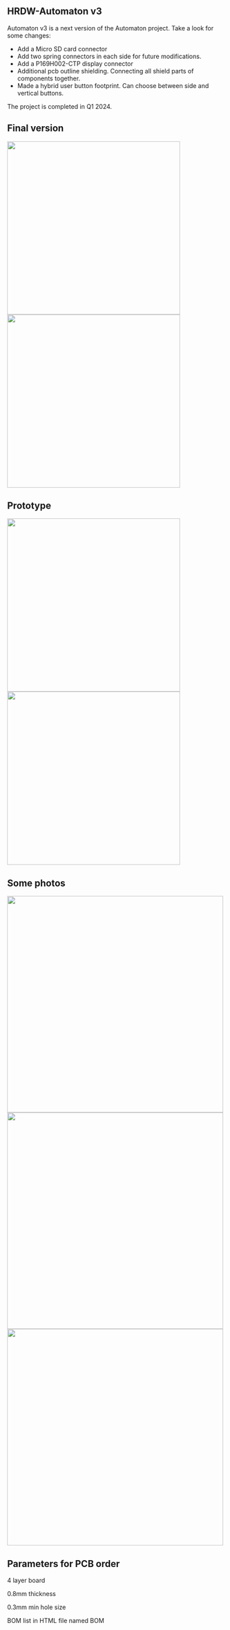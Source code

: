 ## HRDW-Automaton v3
Automaton v3 is a next version of the Automaton project. Take a look for some changes:
- Add a Micro SD card connector
- Add two spring connectors in each side for future modifications.
- Add a P169H002-CTP display connector
- Additional pcb outline shielding. Connecting all shield parts of components together.
- Made a hybrid user button footprint. Can choose between side and vertical buttons.

The project is completed in Q1 2024.

## Final version
<img src="https://github.com/user-attachments/assets/54e478f4-ce6e-4262-957b-2021c0d01527" width="400">
<img src="https://github.com/user-attachments/assets/2e29bf79-2786-40f3-8c29-823152765d72" width="400">

## Prototype
<img src="https://github.com/user-attachments/assets/a5c71014-f933-4cdb-8190-d4451c74d05e" width="400">
<img src="https://github.com/user-attachments/assets/2fa5acea-f2ee-4aa2-98b9-8a72d3069c2c" width="400">

## Some photos
<img src="https://github.com/user-attachments/assets/f81a7417-a93a-4c7b-b46c-b426fcf337b6" width="500">
<img src="https://github.com/user-attachments/assets/718db8a1-5596-4750-9314-a7cdf408c3a5" width="500">
<img src="https://github.com/user-attachments/assets/54baec7e-25ea-47ec-b2d0-fa4db79ec6dc" width="500">

## Parameters for PCB order
4 layer board

0.8mm thickness

0.3mm min hole size

BOM list in HTML file named BOM
